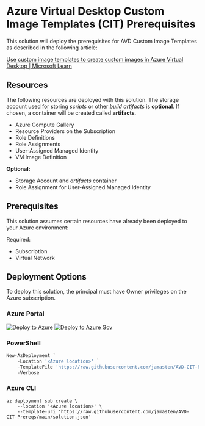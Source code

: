 # Azure Virtual Desktop Custom Image Templates (CIT) Prerequisites

This solution will deploy the prerequisites for AVD Custom Image Templates as described in the following article:

[Use custom image templates to create custom images in Azure Virtual Desktop | Microsoft Learn](https://learn.microsoft.com/en-us/azure/virtual-desktop/create-custom-image-templates)

## Resources

The following resources are deployed with this solution.  The storage account used for storing _scripts_ or other _build artifacts_ is **optional**. If chosen, a container will be created called **artifacts**.

- Azure Compute Gallery
- Resource Providers on the Subscription
- Role Definitions
- Role Assignments
- User-Assigned Managed Identity
- VM Image Definition

**Optional:** 
- Storage Account and _artifacts_ container
- Role Assignment for User-Assigned Managed Identity

## Prerequisites

This solution assumes certain resources have already been deployed to your Azure environment:

Required:

- Subscription
- Virtual Network

## Deployment Options

To deploy this solution, the principal must have Owner privileges on the Azure subscription.

### Azure Portal

[![Deploy to Azure](https://aka.ms/deploytoazurebutton)](https://portal.azure.com/#blade/Microsoft_Azure_CreateUIDef/CustomDeploymentBlade/uri/https%3A%2F%2Fraw.githubusercontent.com%2Fjamasten%2FAVD-CIT-Prereqs%2Fmain%2Fsolution.json/uiFormDefinitionUri/https%3A%2F%2Fraw.githubusercontent.com%2Fjamasten%2FAVD-CIT-Prereqs%2Fmain%2FuiDefinition.json)
[![Deploy to Azure Gov](https://aka.ms/deploytoazuregovbutton)](https://portal.azure.us/#blade/Microsoft_Azure_CreateUIDef/CustomDeploymentBlade/uri/https%3A%2F%2Fraw.githubusercontent.com%2Fjamasten%2FAVD-CIT-Prereqs%2Fmain%2Fsolution.json/uiFormDefinitionUri/https%3A%2F%2Fraw.githubusercontent.com%2Fjamasten%2FAVD-CIT-Prereqs%2Fmain%2FuiDefinition.json)

### PowerShell

````powershell
New-AzDeployment `
    -Location '<Azure location>' `
    -TemplateFile 'https://raw.githubusercontent.com/jamasten/AVD-CIT-Prereqs/main/solution.json' `
    -Verbose
````

### Azure CLI

````cli
az deployment sub create \
    --location '<Azure location>' \
    --template-uri 'https://raw.githubusercontent.com/jamasten/AVD-CIT-Prereqs/main/solution.json'
````
